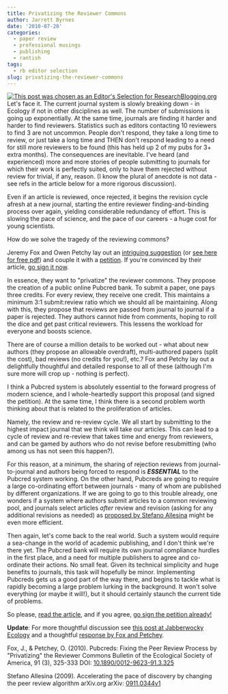 ```yaml
---
title: Privatizing the Reviewer Commons
author: Jarrett Byrnes
date: '2010-07-20'
categories:
  - paper review
  - professional musings
  - publishing
  - rantish
tags:
  - rb editor selection
slug: privatizing-the-reviewer-commons
---
```


[![This post was chosen as an Editor's Selection for ResearchBlogging.org](http://www.researchblogging.org/public/citation_icons/rb_editors-selection.png)](http://researchblogging.org/news/?p=1600)Let's face it.  The current journal system is slowly breaking down - in Ecology if not in other disciplines as well.  The number of submissions is going up exponentially.  At the same time, journals are finding it harder and harder to find reviewers.  Statistics such as editors contacting 10 reviewers to find 3 are not uncommon.  People don't respond, they take a long time to review, or just take a long time and THEN don't respond leading to a need for still more reviewers to be found (this has held up 2 of my pubs for 3+ extra months).  The consequences are inevitable.  I've heard (and experienced) more and more stories of people submitting to journals for which their work is perfectly suited, only to have them rejected without review for trivial, if any, reason. (I know the plural of anecdote is not data - see refs in the article below for a more rigorous discussion).

Even if an article is reviewed, once rejected, it begins the revision cycle afresh at a new journal, starting the entire reviewer finding-and-binding process over again, yielding considerable redundancy of effort.  This is slowing the pace of science, and the pace of our careers - a huge cost for young scientists.

How do we solve the tragedy of the reviewing commons?

Jeremy Fox and Owen Petchy lay out an [intriguing suggestion](http://dx.doi.org/10.1890/0012-9623-91.3.325) (or [see here for free pdf](http://owenpetchey.staff.shef.ac.uk/assets/Fox-2010-ESABull.pdf)) and couple it with a [petition](http://www.ipetitions.com/petition/fix-peer-review/).  If you're convinced by their article, [go sign it now](http://www.ipetitions.com/petition/fix-peer-review/).

In essence, they want to "privatize" the reviewer commons.  They propose the creation of a public online Pubcred bank.  To submit a paper, one pays three credits.  For every review, they receive one credit.  This maintains a minimum 3:1 submit:review ratio which we should all be maintaining.  Along with this, they propose that reviews are passed from journal to journal if a paper is rejected.  They authors cannot hide from comments, hoping to roll the dice and get past critical reviewers.  This lessens the workload for everyone and boosts science.

There are of course a million details to be worked out - what about new authors (they propose an allowable overdraft), multi-authored papers (split the cost), bad reviews (no credits for you!), etc.?  Fox and Petchy lay out a delightfully thoughtful and detailed response to all of these (although I'm sure more will crop up - nothing is perfect).

I think a Pubcred system is absolutely essential to the forward progress of modern science, and I whole-heartedly support this proposal (and signed the petition).  At the same time, I think there is a second problem worth thinking about that is related to the proliferation of articles.

Namely, the review and re-review cycle.  We all start by submitting to the highest impact journal that we think will take our articles.  This can lead to a cycle of review and re-review that takes time and energy from reviewers, and can be gamed by authors who do not revise before resubmitting (who among us has not seen this happen?).

For this reason, at a minimum, the sharing of rejection reviews from journal-to-journal and authors being forced to respond is ***ESSENTIAL*** to the Pubcred system working.  On the other hand, Pubcreds are going to require a large co-ordinating effort between journals -  many of whom are published by different organizations.  If we are going to go to this trouble already, one wonders if a system where authors submit articles to a common reviewing pool, and journals select articles _after_ review and revision (asking for any additional revisions as needed) as [proposed by Stefano Allesina](http://arxiv.org/abs/0911.0344) might be even more efficient.

Then again, let's come back to the real world.  Such a system would require a sea-change in the world of academic publishing, and I don't think we're there yet.  The Pubcred bank will require its own journal compliance hurdles in the first place, and a need for multiple publishers to agree and co-ordinate their actions.  No small feat.  Given its technical simplicity and huge benefits to journals, this task will hopefully be minor.  Implementing Pubcreds gets us a good part of the way there, and begins to tackle what is rapidly becoming a large problem lurking in the background.  It won't solve everything (or maybe it will!), but it should certainly staunch the current tide of problems.

So please, [read the article](http://dx.doi.org/10.1890/0012-9623-91.3.325), and if you agree, [go sign the petition already!](http://www.ipetitions.com/petition/fix-peer-review/)

**Update**: For more thoughtful discussion see [this post at Jabberwocky Ecology](http://jabberwocky.weecology.org/2010/07/28/pubcreds-paying-for-journal-submissions-with-reviews-or-maybe-we-should-just-use-money/) and a thoughtful [response by Fox and Petchey](http://jabberwocky.weecology.org/2010/08/03/why-pubcred-is-both-easy-to-implement-and-better-than-real-money-guest-post).

Fox, J., & Petchey, O. (2010). Pubcreds: Fixing the Peer Review Process by "Privatizing" the Reviewer Commons Bulletin of the Ecological Society of America, 91 (3), 325-333 DOI: [10.1890/0012-9623-91.3.325](http://dx.doi.org/10.1890/0012-9623-91.3.325)

Stefano Allesina (2009). Accelerating the pace of discovery by changing the peer review algorithm arXiv.org arXiv: [0911.0344v1](http://arxiv.org/abs/0911.0344v1)

